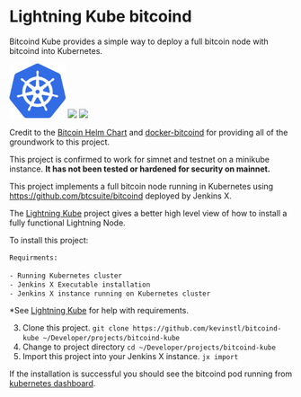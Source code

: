 # Lightning Kube bitcoind

Bitcoind Kube provides a simple way to deploy a full bitcoin node with bitcoind into Kubernetes.           

[<img src="https://raw.githubusercontent.com/kubernetes/kubernetes/master/logo/logo.png" width="100px">](https://kubernetes.io/docs/home "Kubernetes")  [<img src="https://avatars2.githubusercontent.com/u/528860?s=200&v=4" width="100px">](https://github.com/bitcoin "bitcoind")  [<img src="https://jenkins.io/images/logos/jenkins-x/jenkins-x-256.png" width="100px">](https://jenkins-x.io "Jenkins X")

Credit to the [Bitcoin Helm Chart](https://github.com/helm/charts/tree/master/stable/bitcoind) and [docker-bitcoind](https://github.com/kylemanna/docker-bitcoind) for providing all of the groundwork to this project.

This project is confirmed to work for simnet and testnet on a minikube instance. **It has not been tested or hardened for security on mainnet.**

This project implements a full bitcoin node running in Kubernetes using https://github.com/btcsuite/bitcoind deployed by Jenkins X. 

The [Lightning Kube](https://github.com/kevinstl/lightning-kube) project gives a better high level view of how to install a fully functional Lightning Node. 


To install this project:
```
Requirments:

- Running Kubernetes cluster
- Jenkins X Executable installation
- Jenkins X instance running on Kubernetes cluster
```
*See [Lightning Kube](https://github.com/kevinstl/lightning-kube) for help with requirements.

3. Clone this project. `git clone https://github.com/kevinstl/bitcoind-kube ~/Developer/projects/bitcoind-kube`
4. Change to project directory `cd ~/Developer/projects/bitcoind-kube`
5. Import this project into your Jenkins X instance. `jx import`

If the installation is successful you should see the bitcoind pod running from [kubernetes dashboard](http://minikube-easy:30000/#!/pod?namespace=lightning-kube).